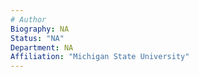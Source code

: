 ```yaml
---
# Author
Biography: NA
Status: "NA"
Department: NA
Affiliation: "Michigan State University"
---
```

